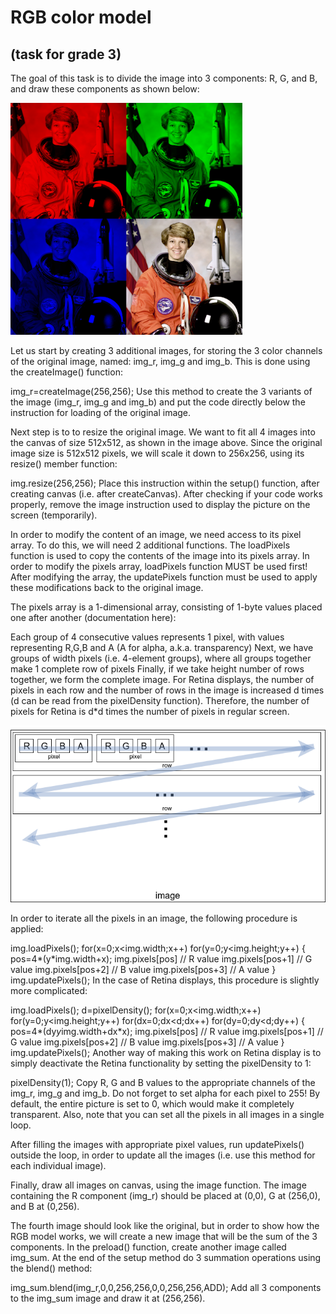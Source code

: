 # RGB color model
## (task for grade 3)
The goal of this task is to divide the image into 3 components: R, G, and B, and draw these components as shown below:

![rgb_color_model1](\week_2\Assets\rgb_color_model1.png)

Let us start by creating 3 additional images, for storing the 3 color channels of the original image, named: img_r, img_g and img_b. This is done using the createImage() function:

img_r=createImage(256,256);
Use this method to create the 3 variants of the image (img_r, img_g and img_b) and put the code directly below the instruction for loading of the original image.

Next step is to to resize the original image. We want to fit all 4 images into the canvas of size 512x512, as shown in the image above. Since the original image size is 512x512 pixels, we will scale it down to 256x256, using its resize() member function:

img.resize(256,256);
Place this instruction within the setup() function, after creating canvas (i.e. after createCanvas). After checking if your code works properly, remove the image instruction used to display the picture on the screen (temporarily).

In order to modify the content of an image, we need access to its pixel array. To do this, we will need 2 additional functions. The loadPixels function is used to copy the contents of the image into its pixels array. In order to modify the pixels array, loadPixels function MUST be used first! After modifying the array, the updatePixels function must be used to apply these modifications back to the original image.

The pixels array is a 1-dimensional array, consisting of 1-byte values placed one after another (documentation here):

Each group of 4 consecutive values represents 1 pixel, with values representing R,G,B and A (A for alpha, a.k.a. transparency)
Next, we have groups of width pixels (i.e. 4-element groups), where all groups together make 1 complete row of pixels
Finally, if we take height number of rows together, we form the complete image.
For Retina displays, the number of pixels in each row and the number of rows in the image is increased d times (d can be read from the pixelDensity function). Therefore, the number of pixels for Retina is d*d times the number of pixels in regular screen.

![rgb_color_model2](\week_2\Assets\rgb_color_model2.png)

In order to iterate all the pixels in an image, the following procedure is applied:

  img.loadPixels();
  for(x=0;x<img.width;x++)
    for(y=0;y<img.height;y++) {      
      pos=4*(y*img.width+x);
      img.pixels[pos] // R value
      img.pixels[pos+1] // G value
      img.pixels[pos+2] // B value
      img.pixels[pos+3] // A value
  }
  img.updatePixels();
In the case of Retina displays, this procedure is slightly more complicated:

  img.loadPixels();
  d=pixelDensity();
  for(x=0;x<img.width;x++)
    for(y=0;y<img.height;y++)
      for(dx=0;dx<d;dx++)
        for(dy=0;dy<d;dy++) {      
          pos=4*(dy*y*img.width+dx*x);
          img.pixels[pos] // R value
          img.pixels[pos+1] // G value
          img.pixels[pos+2] // B value
          img.pixels[pos+3] // A value
        }
  img.updatePixels();
Another way of making this work on Retina display is to simply deactivate the Retina functionality by setting the pixelDensity to 1:

pixelDensity(1);
Copy R, G and B values to the appropriate channels of the img_r, img_g and img_b. Do not forget to set alpha for each pixel to 255! By default, the entire picture is set to 0, which would make it completely transparent. Also, note that you can set all the pixels in all images in a single loop.

After filling the images with appropriate pixel values, run updatePixels() outside the loop, in order to update all the images (i.e. use this method for each individual image).

Finally, draw all images on canvas, using the image function. The image containing the R component (img_r) should be placed at (0,0), G at (256,0), and B at (0,256).

The fourth image should look like the original, but in order to show how the RGB model works, we will create a new image that will be the sum of the 3 components. In the preload() function, create another image called img_sum. At the end of the setup method do 3 summation operations using the blend() method:

 img_sum.blend(img_r,0,0,256,256,0,0,256,256,ADD);
Add all 3 components to the img_sum image and draw it at (256,256).
